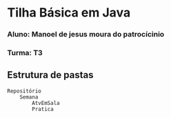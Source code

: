 # Tilha Básica em Java

### Aluno: Manoel de jesus moura do patrocícinio
### Turma: T3

## Estrutura de pastas
    Repositório
        Semana
            AtvEmSala
            Pratica